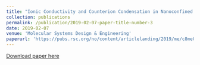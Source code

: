 ```yaml
---
title: "Ionic Conductivity and Counterion Condensation in Nanoconfined Polycation and Polyanion Brushes Prepared from Block Copolymer Templates"
collection: publications
permalink: /publication/2019-02-07-paper-title-number-3
date: 2019-02-07
venue: 'Molecular Systems Design & Engineering'
paperurl: 'https://pubs.rsc.org/no/content/articlelanding/2019/me/c8me00081f/unauth#!divAbstract'
---
```


[Download paper here](http://academicpages.github.io/files/paper3.pdf)
